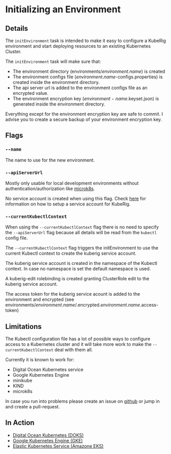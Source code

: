 # Initializing an Environment

## Details
The `initEnvironment` task is intended to make it easy to configure a KubeRig environment and start deploying resources to an existing Kubernetes Cluster.

The `initEnvironment` task will make sure that:
- The environment directory (environments/$environment.name$) is created 
- The environment configs file ($environment.name$-configs.properties) is created inside the environment directory.
- The api server url is added to the environment configs file as an encrypted value.
- The environment encryption key ($environment-name$.keyset.json) is generated inside the environment directory.

Everything except for the environment encryption key are safe to commit.
I advise you to create a secure backup of your environment encryption key.

## Flags
### `--name`
The name to use for the new environment.

### `--apiServerUrl`
Mostly only usable for local development environments without authentication/authorization like [microk8s](https://microk8s.io/).

No service account is created when using this flag. Check [here](service-account-setup.md) for information on how to setup a service account for KubeRig.

### `--currentKubectlContext`
When using the `--currentKubectlContext` flag there is no need to specify the `--apiServerUrl` flag because all details will be read from the `kubectl` config file.

The `--currentKubectlContext` flag triggers the initEnvironment to use the current Kubectl context to create the kuberig service account. 

The kuberig service account is created in the namespace of the Kubectl context. In case no namespace is set the default namespace is used.

A kuberig-edit rolebinding is created granting ClusterRole edit to the kuberig service account.

The access token for the kuberig service acount is added to the environment and encrypted (see environments/$environment.name$/.encrypted.$environment.name$.access-token)

## Limitations
The Kubectl configuration file has a lot of possible ways to configure access to a Kubernetes cluster and it will take more work to make the `--currentKubectlContext` deal with them all. 

Currently it is known to work for:
- Digital Ocean Kubernetes service
- Google Kubernetes Engine
- minikube
- KIND
- microk8s

In case you run into problems please create an issue on [github](https://github.com/teyckmans/kuberig/issues) or jump in and create a pull-request.

## In Action
- [Digital Ocean Kubernetes (DOKS)](https://www.rigel.dev/kuberig-doks/)
- [Google Kubernetes Engine (GKE)](https://www.rigel.dev/kuberig-gke/)
- [Elastic Kubernetes Service (Amazone EKS)](https://www.rigel.dev/kuberig-eks/)

